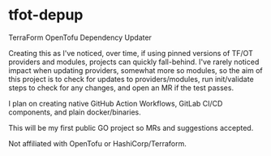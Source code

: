 # tfot-depup

TerraForm OpenTofu Dependency Updater

Creating this as I've noticed, over time, if using pinned versions of TF/OT
providers and modules, projects can quickly fall-behind. I've rarely
noticed impact when updating providers, somewhat more so modules, so the aim
of this project is to check for updates to providers/modules, run init/validate
steps to check for any changes, and open an MR if the test passes.

I plan on creating native GitHub Action Workflows, GitLab CI/CD components, and
plain docker/binaries. 

This will be my first public GO project so MRs and suggestions accepted.

Not affiliated with OpenTofu or HashiCorp/Terraform.
